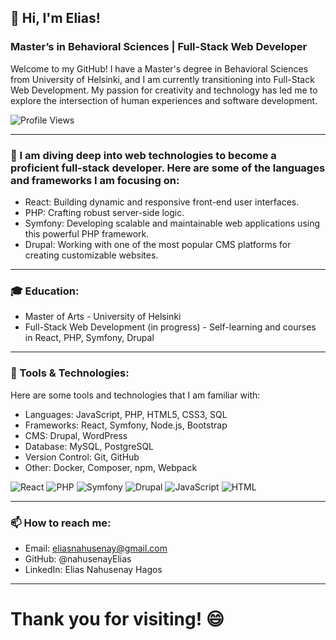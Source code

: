 ## 👋 Hi, I'm Elias!

### Master’s in Behavioral Sciences | Full-Stack Web Developer
Welcome to my GitHub! I have a Master's degree in Behavioral Sciences from University of Helsinki, and I am currently transitioning into Full-Stack Web Development. My passion for creativity and technology has led me to explore the intersection of human experiences and software development.

![Profile Views](https://komarev.com/ghpvc/?username=nahusenayElias&color=blue)

___________________________________________________________________________
### 🚀 I am diving deep into web technologies to become a proficient full-stack developer. Here are some of the languages and frameworks I am focusing on:

* React: Building dynamic and responsive front-end user interfaces.
* PHP: Crafting robust server-side logic.
* Symfony: Developing scalable and maintainable web applications using this powerful PHP framework.
* Drupal: Working with one of the most popular CMS platforms for creating customizable websites.

____________________________________________________________________________
### 🎓 Education:
* Master of Arts - University of Helsinki
* Full-Stack Web Development (in progress) - Self-learning and courses in React, PHP, Symfony, Drupal

____________________________________________________________________________

### 🔧 Tools & Technologies:
Here are some tools and technologies that I am familiar with:

* Languages: JavaScript, PHP, HTML5, CSS3, SQL
* Frameworks: React, Symfony, Node.js, Bootstrap
* CMS: Drupal, WordPress
* Database: MySQL, PostgreSQL
* Version Control: Git, GitHub
* Other: Docker, Composer, npm, Webpack

![React](https://img.shields.io/badge/React-20232A?style=for-the-badge&logo=react&logoColor=61DAFB)
![PHP](https://img.shields.io/badge/PHP-777BB4?style=for-the-badge&logo=php&logoColor=white)
![Symfony](https://img.shields.io/badge/Symfony-000000?style=for-the-badge&logo=symfony&logoColor=white)
![Drupal](https://img.shields.io/badge/Drupal-0678BE?style=for-the-badge&logo=drupal&logoColor=white)
![JavaScript](https://img.shields.io/badge/JavaScript-323330?style=for-the-badge&logo=javascript&logoColor=F7DF1E)
![HTML](https://img.shields.io/badge/HTML5-E34F26?style=for-the-badge&logo=html5&logoColor=white)




 _______________________________________________________________________________
###  📫 How to reach me:
  * Email: eliasnahusenay@gmail.com
  * GitHub: @nahusenayElias
  * LinkedIn: Elias Nahusenay Hagos

_______________________________________________________________________________
# Thank you for visiting! 😄
 

